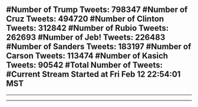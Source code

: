 #Number of Trump Tweets: 798347
#Number of Cruz Tweets: 494720
#Number of Clinton Tweets: 312842
#Number of Rubio Tweets: 262693
#Number of Jeb! Tweets: 226483
#Number of Sanders Tweets: 183197
#Number of Carson Tweets: 113474
#Number of Kasich Tweets: 90542
#Total Number of Tweets:  
#Current Stream Started at Fri Feb 12 22:54:01 MST
---
---
---
